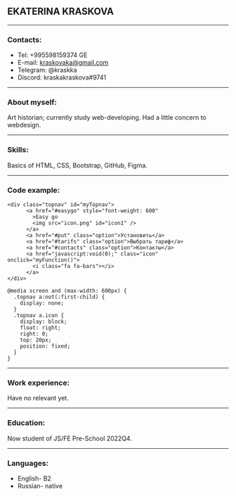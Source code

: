 ## EKATERINA KRASKOVA

---

### Contacts:

- Tel: +995598159374 GE
- E-mail: kraskovaka@gmail.com
- Telegram: @kraskka
- Discord: kraskakraskova#9741

---

### About myself:

Art historian; currently study web-developing.
Had a little concern to webdesign.

---

### Skills:

Basics of HTML, CSS, Bootstrap, GitHub, Figma.

---

### Code example:

```
<div class="topnav" id="myTopnav">
      <a href="#easygo" style="font-weight: 600"
        >Easy go
        <img src="icon.png" id="icon1" />
      </a>
      <a href="#put" class="option">Установить</a>
      <a href="#tarifs" class="option">Выбрать тариф</a>
      <a href="#contacts" class="option">Контакты</a>
      <a href="javascript:void(0);" class="icon" onclick="myFunction()">
        <i class="fa fa-bars"></i>
      </a>
</div>
```

```
@media screen and (max-width: 600px) {
  .topnav a:not(:first-child) {
    display: none;
  }
  .topnav a.icon {
    display: block;
    float: right;
    right: 0;
    top: 20px;
    position: fixed;
  }
}
```

---

### Work experience:

Have no relevant yet.

---

### Education:

Now student of JS/FE Pre-School 2022Q4.

---

### Languages:

- English- B2
- Russian- native
